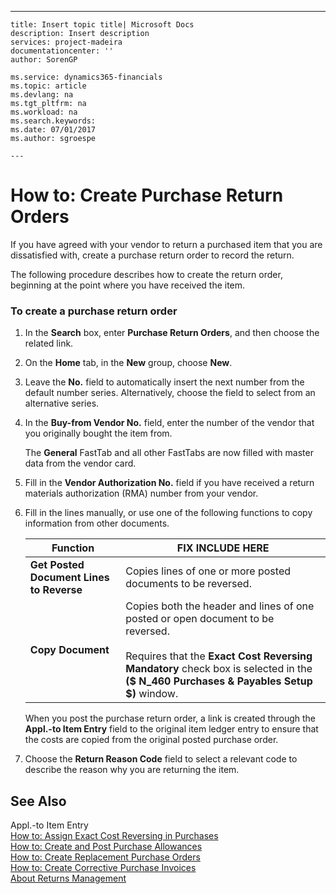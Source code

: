 ---
    title: Insert topic title| Microsoft Docs
    description: Insert description
    services: project-madeira
    documentationcenter: ''
    author: SorenGP

    ms.service: dynamics365-financials
    ms.topic: article
    ms.devlang: na
    ms.tgt_pltfrm: na
    ms.workload: na
    ms.search.keywords:
    ms.date: 07/01/2017
    ms.author: sgroespe

    ---
# How to: Create Purchase Return Orders
If you have agreed with your vendor to return a purchased item that you are dissatisfied with, create a purchase return order to record the return.  
  
 The following procedure describes how to create the return order, beginning at the point where you have received the item.  
  
### To create a purchase return order  
  
1.  In the **Search** box, enter **Purchase Return Orders**, and then choose the related link.  
  
2.  On the **Home** tab, in the **New** group, choose **New**.  
  
3.  Leave the **No.** field to automatically insert the next number from the default number series. Alternatively, choose the field to select from an alternative series.  
  
4.  In the **Buy-from Vendor No.** field, enter the number of the vendor that you originally bought the item from.  
  
     The **General** FastTab and all other FastTabs are now filled with master data from the vendor card.  
  
5.  Fill in the **Vendor Authorization No.** field if you have received a return materials authorization \(RMA\) number from your vendor.  
  
6.  Fill in the lines manually, or use one of the following functions to copy information from other documents.  
  
    |**Function**|FIX INCLUDE HERE<!--[!INCLUDE[bp_tabledescription](../ApplicationDesign/includes/bp_tabledescription_md.md)] -->|  
    |------------------|---------------------------------------|  
    |**Get Posted Document Lines to Reverse**|Copies lines of one or more posted documents to be reversed.|  
    |**Copy Document**|Copies both the header and lines of one posted or open document to be reversed.<br /><br /> Requires that the **Exact Cost Reversing Mandatory** check box is selected in the **\($ N\_460 Purchases & Payables Setup $\)** window.|  
  
     When you post the purchase return order, a link is created through the **Appl.-to Item Entry** field to the original item ledger entry to ensure that the costs are copied from the original posted purchase order.  
  
7.  Choose the **Return Reason Code** field to select a relevant code to describe the reason why you are returning the item.  
  
## See Also  
 Appl.-to Item Entry   
 [How to: Assign Exact Cost Reversing in Purchases](../Finance/how-to-assign-exact-cost-reversing-in-purchases.md)   
 [How to: Create and Post Purchase Allowances](../Finance/how-to-create-and-post-purchase-allowances.md)   
 [How to: Create Replacement Purchase Orders](../Purchasing/how-to-create-replacement-purchase-orders.md)   
 [How to: Create Corrective Purchase Invoices](../Finance/how-to-create-corrective-purchase-invoices.md)   
 [About Returns Management](../Purchasing/about-returns-management.md)